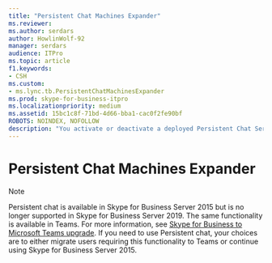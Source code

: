 ```yaml
---
title: "Persistent Chat Machines Expander"
ms.reviewer: 
ms.author: serdars
author: HowlinWolf-92
manager: serdars
audience: ITPro
ms.topic: article
f1.keywords:
- CSH
ms.custom:
- ms.lync.tb.PersistentChatMachinesExpander
ms.prod: skype-for-business-itpro
ms.localizationpriority: medium
ms.assetid: 15bc1c8f-71bd-4d66-bba1-cac0f2fe90bf
ROBOTS: NOINDEX, NOFOLLOW
description: "You activate or deactivate a deployed Persistent Chat Server or Persistent Chat Server pool by using the servers or pools listed in Machine state settings. You select a server or pool in the list and click the Make active button to set a server or pool as active."
---
```


# Persistent Chat Machines Expander

> [!NOTE] 
> Persistent chat is available in Skype for Business Server 2015 but is no longer supported in Skype for Business Server 2019. The same functionality is available in Teams. For more information, see [Skype for Business to Microsoft Teams upgrade](/MicrosoftTeams/upgrade-start-here). If you need to use Persistent chat, your choices are to either migrate users requiring this functionality to Teams or continue using Skype for Business Server 2015.